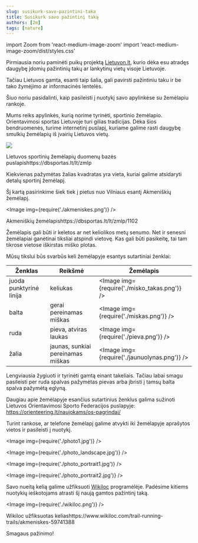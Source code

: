 ```yaml
---
slug: susikurk-savo-pazintini-taka
title: Susikurk savo pažintinį taką
authors: [2m]
tags: [nature]
---
```


import Zoom from 'react-medium-image-zoom'
import 'react-medium-image-zoom/dist/styles.css'

Pirmiausia noriu paminėti puikų projektą [Lietuvon.lt](https://www.lietuvon.lt/), kurio dėka esu atradęs daugybę įdomių pažintinių takų ar lankytinų vietų visoje Lietuvoje.

Tačiau Lietuvos gamta, esanti taip šalia, gali pavirsti pažintiniu taku ir be tako žymėjimo ar informacinės lentelės.

Šiuo noriu pasidalinti, kaip pasileisti į nuotykį savo apylinkėse su žemėlapiu rankoje.

<!--truncate-->

Mums reiks apylinkės, kurią norime tyrinėti, sportinio žemėlapio. Orientavimosi sportas Lietuvoje turi gilias tradicijas. Dėka šios bendruomenės, turime internetinį puslapį, kuriame galime rasti daugybę smulkių žemėlapių iš įvairių Lietuvos vietų.

<Zoom><img src='./map.png'/></Zoom>
<p style={{display: "flex", justifyContent: "space-between"}}><span>Lietuvos sportinių žemėlapių duomenų bazės puslapis</span>https://dbsportas.lt/lt/zmlp</p>

Kiekvienas pažymėtas žalias kvadratas yra vieta, kuriai galime atsidaryti detalų sportinį žemėlapį.

Šį kartą pasirinkime šiek tiek į pietus nuo Vilniaus esantį Akmeniškių žemėlapį.

<Image img={require('./akmeniskes.png')} />
<p style={{display: "flex", justifyContent: "space-between"}}><span>Akmeniškių žemėlapis</span>https://dbsportas.lt/lt/zmlp/1102</p>

Žemėlapis gali būti ir keletos ar net keliolikos metų senumo. Net ir senesni žemėlapiai ganėtinai tiksliai atspindi vietovę. Kas gali būti pasikeitę, tai tam tikrose vietose iškirstas miško plotas.

Mūsų tikslui būs svarbūs keli žemėlapyje esantys sutartiniai ženklai:

| Ženklas                 | Reikšmė                           | Žemėlapis                                    |
|-------------------------|-----------------------------------|----------------------------------------------|
| juoda punktyrinė linija | keliukas                          | <Image img={require('./misko_takas.png')} /> |
| balta                   | gerai pereinamas miškas           | <Image img={require('./miskas.png')} />      |
| ruda                    | pieva, atviras laukas             | <Image img={require('./pieva.png')} />       |
| žalia                   | jaunas, sunkiai pereinamas miškas | <Image img={require('./jaunuolynas.png')} /> |

Lengviausia žygiuoti ir tyrinėti gamtą einant takeliais. Tačiau labai smagu pasileisti per ruda spalvas pažymėtas pievas arba įbristi į tamsų balta spalva pažymėtą eglyną.

Daugiau apie žemėlapyje esančius sutartinius ženklus galima sužinoti Lietuvos Orientavimosi Sporto Federacijos puslapyje: https://orienteering.lt/naujokams/os-pagrindai/

Turint rankose, ar telefone žemėlapį galime atvykti iki žemėlapyje aprašytos vietos ir pasileisti į nuotykį.

<Image img={require('./photo1.jpg')} />

<Image img={require('./photo_landscape.jpg')} />

<Image img={require('./photo_portrait1.jpg')} />

<Image img={require('./photo_portrait2.jpg')} />

Savo nueitą kelią galime užfiksuoti [Wikiloc](https://www.wikiloc.com/) programėlėje. Padėsime kitiems nuotykių ieškotojams atrasti šį naują gamtos pažintinį taką.

<Image img={require('./wikiloc.png')} />
<p style={{display: "flex", justifyContent: "space-between"}}><span>Wikiloc užfiksuotas kelias</span>https://www.wikiloc.com/trail-running-trails/akmeniskes-59741388</p>

Smagaus pažinimo!
